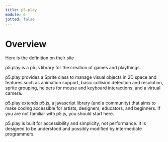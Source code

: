 ```yaml
---
title: p5.play
module: 6
jotted: false
---
```


# Overview

Here is the definition on their site

p5.play is a p5.js library for the creation of games and playthings.

p5.play provides a Sprite class to manage visual objects in 2D space and features such as animation support, basic collision detection and resolution, sprite grouping, helpers for mouse and keyboard interactions, and a virtual camera.

p5.play extends p5.js, a javascript library (and a community) that aims to make coding accessible for artists, designers, educators, and beginners. If you are not familiar with p5.js, you should start here.

p5.play is built for accessibility and simplicity, not performance. It is designed to be understood and possibly modified by intermediate programmers.
